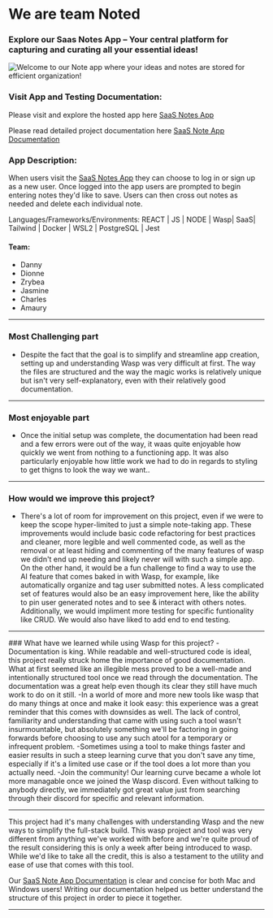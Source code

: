 # We are team Noted

### Explore our Saas Notes App – Your central platform for capturing and curating all your essential ideas!
![Welcome to our Note app where your ideas and notes are stored for efficient organization!](https://i.imgur.com/XIpqtqv.png)


### Visit App and Testing Documentation:
Please visit and explore the hosted app here [SaaS Notes App](https://leons-notes-app-client.fly.dev/) 

Please read detailed project documentation here [SaaS Note App Documentation](https://www.notion.so/Ascend-SaaS-Notes-Documentation-Notes-c108933b15db4944a97d95c4c0882236?pvs=4)

### App Description:
When users visit the [SaaS Notes App](https://leons-notes-app-client.fly.dev/) they can choose to log in or sign up as a new user. Once logged into the app users are prompted to begin entering notes they'd like to save. Users can then cross out notes as needed and delete each individual note.

Languages/Frameworks/Environments: REACT | JS | NODE | Wasp| SaaS| Tailwind | Docker | WSL2 | PostgreSQL | Jest 

#### Team:
- Danny
- Dionne
- Zrybea
- Jasmine
- Charles
- Amaury
<hr>

### Most Challenging part
- Despite the fact that the goal is to simplify and streamline app creation, setting up and understanding Wasp was very difficult at first. The way the files are structured and the way the magic works is relatively unique but isn't very self-explanatory, even with their relatively good documentation. 
<hr>

### Most enjoyable part
- Once the initial setup was complete, the documentation had been read and a few errors were out of the way, it waas quite enjoyable how quickly we went from nothing to a functioning app. It was also particularly enjoyable how little work we had to do in regards to styling to get thigns to look the way we want..
<hr>

### How would we improve this project?
- There's a lot of room for improvement on this project, even if we were to keep the scope hyper-limited to just a simple note-taking app. These improvements would include basic code refactoring for best practices and cleaner, more legible and well commented code, as well as the removal or at least hiding and commenting of the many features of wasp we didn't end up needing and likely never will with such a simple app. On the other hand, it would be a fun challenge to find a way to use the AI feature that comes baked in with Wasp, for example, like automatically organize and tag user submitted notes.  A less complicated set of features would also be an easy improvement here, like the ability to pin user generated notes and to see & interact with others notes. Additionally, we would impliment more testing for specific funtionality like CRUD. We would also have liked to add end to end testing. 
<hr>
### What have we learned while using Wasp for this project?
-Documentation is king. While readable and well-structured code is ideal, this project really struck home the importance of good documentation. What at first seemed like an illegible mess proved to be a well-made and intentionally structured tool once we read through the documentation. The documentation was a great help even though its clear they still have much work to do on it still.
-In a world of more and more new tools like wasp that do many things at once and make it look easy: this experience was a great reminder that this comes with downsides as well. The lack of control, familiarity and understanding that came with using such a tool wasn't insurmountable, but absolutely something we'll be factoring in going forwards before choosing to use any such atool for a temporary or infrequent problem.
-Sometimes using a tool to make things faster and easier results in such a steep learning curve that you don't save any time, especially if it's a limited use case or if the tool does a lot more than you actually need. 
-Join the community! Our learning curve became a whole lot more managable once we joined the Wasp discord. Even without talking to anybody directly, we immediately got great value just from searching through their discord for specific and relevant  information.
<hr>
This project had it's many challenges with understanding Wasp and the new ways to simplify the full-stack build. This wasp project and tool was very different from anything we've worked with before and we're quite proud of the result considering this is only a week after being introduced to wasp. While we'd like to take all the credit, this is also a testament to the utility and ease of use that comes with this tool.

Our [SaaS Note App Documentation](https://www.notion.so/Ascend-Notes-Documentation-29f35195934c41ccb28cb9b920610432?pvs=4) is clear and concise for both Mac and Windows users! Writing our documentation helped us better understand the structure of this project in order to piece it together. 
<hr>
